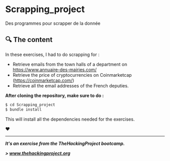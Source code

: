 # Scrapping_project
Des programmes pour scrapper de la donnée
## :mag: The content
In these exercises, I had to do scrapping for :
* Retrieve emails from the town halls of a department on https://www.annuaire-des-mairies.com/
* Retrieve the price of cryptocurrencies on Coinmarketcap (https://coinmarketcap.com/)
* Retrieve all the email addresses of the French deputies.

**After cloning the repository, make sure to do :**
```sh
$ cd Scrapping_project
$ bundle install
```
This will install all the dependencies needed for the exercises.

:heart:

<hr>

***It's an exercise from the TheHackingProject bootcamp.***

***> www.thehackingproject.org***